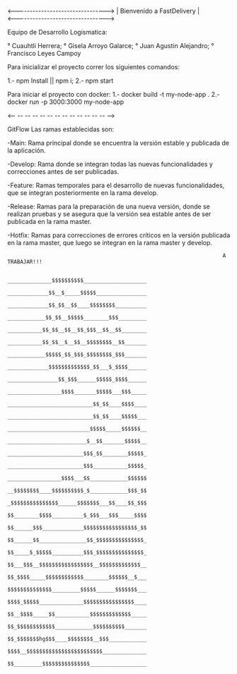 <-------------------------------->
|    Bienvenido a FastDelivery   |   
<-------------------------------->

Equipo de Desarrollo Logismatica: 

° Cuauhtli Herrera;
° Gisela Arroyo Galarce;
° Juan Agustin Alejandro;
° Francisco Leyes Campoy

Para inicializar el proyecto correr los siguientes comandos:

1.- npm Install || npm i;
2.- npm start


Para iniciar el proyecto con docker:
1.- docker build -t my-node-app .
2.- docker run -p 3000:3000 my-node-app

<-- -- -- -- -- -- -- -- -- -- -- -- -- -->

GitFlow Las ramas establecidas son:

-Main: Rama principal donde se encuentra la versión estable y publicada de la aplicación.

-Develop: Rama donde se integran todas las nuevas funcionalidades y correcciones antes de ser publicadas.

-Feature: Ramas temporales para el desarrollo de nuevas funcionalidades, que se integran posteriormente en la rama develop.

-Release: Ramas para la preparación de una nueva versión, donde se realizan pruebas y se asegura que la versión sea estable antes de ser publicada en la rama master.

-Hotfix: Ramas para correcciones de errores críticos en la versión publicada en la rama master, que luego se integran en la rama master y develop.

                                                                        A TRABAJAR!!!

                                                            ______________$$$$$$$$$$____________________
                                                            _____________$$__$_____$$$$$________________
                                                            _____________$$_$$__$$____$$$$$$$$__________
                                                            ____________$$_$$__$$$$$________$$$_________
                                                            ___________$$_$$__$$__$$_$$$__$$__$$________
                                                            ___________$$_$$__$__$$__$$$$$$$$__$$_______
                                                            ____________$$$$$_$$_$$$_$$$$$$$$_$$$_______
                                                            _____________$$$$$$$$$$$$$_$$___$_$$$$______
                                                            ________________$$_$$$______$$$$$_$$$$______
                                                            _________________$$$$_______$$$$$___$$$_____
                                                            ___________________________$$_$$____$$$$____
                                                            ___________________________$$_$$____$$$$$___
                                                            __________________________$$$$$_____$$$$$$__
                                                            _________________________$__$$_______$$$$$__
                                                            ________________________$$$_$$________$$$$$_
                                                            ________________________$$$___________$$$$$_
                                                            _________________$$$$___$$____________$$$$$$
                                                            __$$$$$$$$____$$$$$$$$$$_$____________$$$_$$
                                                            _$$$$$$$$$$$$$$$______$$$$$$$___$$____$$_$$$
                                                            $$________$$$$__________$_$$$___$$$_____$$$$
                                                            $$______$$$_____________$$$$$$$$$$$$$$$$$_$$
                                                            $$______$$_______________$$_$$$$$$$$$$$$$$$_
                                                            $$_____$_$$$$$__________$$$_$$$$$$$$$$$$$$$_
                                                            $$___$$$__$$$$$$$$$$$$$$$$$__$$$$$$$$$$$$$__
                                                            $$_$$$$_____$$$$$$$$$$$$________$$$$$$__$___
                                                            $$$$$$$$$$$$$$_________$$$$$______$$$$$$$___
                                                            $$$$_$$$$$______________$$$$$$$$$$$$$$$$____
                                                            $$__$$$$_____$$___________$$$$$$$$$$$$$_____
                                                            $$_$$$$$$$$$$$$____________$$$$$$$$$$_______
                                                            $$_$$$$$$$hg$$$____$$$$$$$$__$$$____________
                                                            $$$$__$$$$$$$$$$$$$$$$$$$$$$$$______________
                                                            $$_________$$$$$$$$$$$$$$$__________________